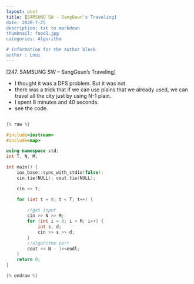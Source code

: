 ```yaml
---
layout: post
title: [SAMSUNG SW - SangGeun's Traveling]
date: 2020-7-25
description: txt to markdown
thumbnail: food1.jpg
categories: Algorithm

# Information for the author block
author : Loui
---
```


﻿[247. SAMSUNG SW – SangGeun’s Traveling]
- I thought it was a DFS problem. But it was not.
- there was a trick that if we can use plains that we already used, we can travel all the city just by using N-1 plain.
- I spent 8 minutes and 40 seconds.
- see the code.

```cpp

{% raw %}

#include<iostream>
#include<map>

using namespace std;
int T, N, M;

int main() {
	ios_base::sync_with_stdio(false);
	cin.tie(NULL); cout.tie(NULL);

	cin >> T;

	for (int t = 0; t < T; t++) {
		
		//get input
		cin >> N >> M;
		for (int i = 0; i < M; i++) {
			int s, d;
			cin >> s >> d;
		}
		//algorithm part
		cout << N - 1<<endl;
	}
	return 0;
}

{% endraw %}
```

